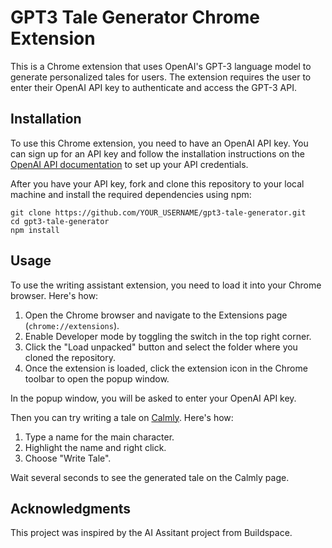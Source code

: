 # GPT3 Tale Generator Chrome Extension

This is a Chrome extension that uses OpenAI's GPT-3 language model to generate personalized tales for users. The extension requires the user to enter their OpenAI API key to authenticate and access the GPT-3 API.

## Installation

To use this Chrome extension, you need to have an OpenAI API key. You can sign up for an API key and follow the installation instructions on the [OpenAI API documentation](https://beta.openai.com/docs/api-reference/introduction) to set up your API credentials.

After you have your API key, fork and clone this repository to your local machine and install the required dependencies using npm:

```
git clone https://github.com/YOUR_USERNAME/gpt3-tale-generator.git
cd gpt3-tale-generator
npm install
```


## Usage

To use the writing assistant extension, you need to load it into your Chrome browser. Here's how:

1. Open the Chrome browser and navigate to the Extensions page (`chrome://extensions`).
2. Enable Developer mode by toggling the switch in the top right corner.
3. Click the "Load unpacked" button and select the folder where you cloned the repository.
4. Once the extension is loaded, click the extension icon in the Chrome toolbar to open the popup window.

In the popup window, you will be asked to enter your OpenAI API key.

Then you can try writing a tale on [Calmly](https://www.calmlywriter.com/online/). Here's how:
1. Type a name for the main character.
2. Highlight the name and right click. 
3. Choose "Write Tale".

Wait several seconds to see the generated tale on the Calmly page.

## Acknowledgments

This project was inspired by the AI Assitant project from Buildspace.
